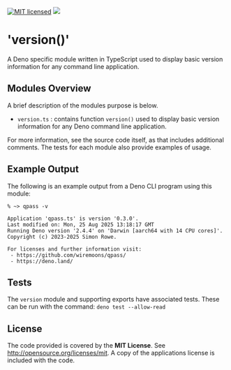 [![MIT licensed](https://img.shields.io/badge/license-MIT-blue.svg)](https://raw.githubusercontent.com/hyperium/hyper/master/LICENSE)
[![](https://img.shields.io/badge/deno-v2.4.5-green.svg)](https://github.com/denoland/deno)

# 'version()'

A Deno specific module written in TypeScript used to display basic version
information for any command line application.

## Modules Overview

A brief description of the modules purpose is below.

- `version.ts` : contains function `version()` used to display basic version
  information for any Deno command line application.

For more information, see the source code itself, as that includes additional
comments. The tests for each module also provide examples of usage.

## Example Output

The following is an example output from a Deno CLI program using this module:

```shell
% ~> qpass -v

Application 'qpass.ts' is version '0.3.0'.
Last modified on: Mon, 25 Aug 2025 13:18:17 GMT
Running Deno version '2.4.4' on 'Darwin [aarch64 with 14 CPU cores]'.
Copyright (c) 2023-2025 Simon Rowe.

For licenses and further information visit:
 - https://github.com/wiremoons/qpass/
 - https://deno.land/
```

## Tests

The `version` module and supporting exports have associated tests. These can be
run with the command: `deno test --allow-read`

## License

The code provided is covered by the **MIT License**. See
http://opensource.org/licenses/mit. A copy of the applications license is
included with the code.
